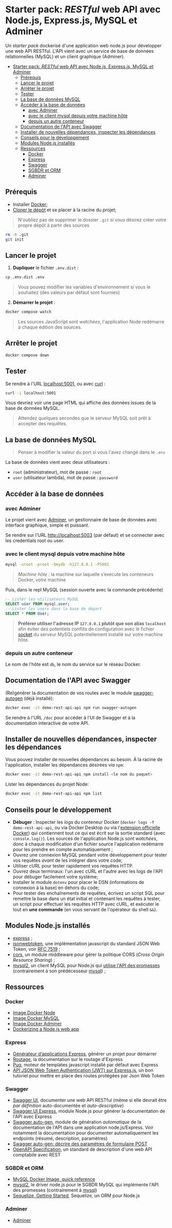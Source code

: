 # Starter pack: *RESTful* web API avec Node.js, Express.js, MySQL et Adminer

Un *starter pack* dockerisé d'une application web node.js pour développer une web API RESTful. L'API vient avec un service de base de données relationnelles (MySQL) et un client graphique (Adminer).

- [Starter pack: *RESTful* web API avec Node.js, Express.js, MySQL et Adminer](#starter-pack-restful-web-api-avec-nodejs-expressjs-mysql-et-adminer)
  - [Prérequis](#prérequis)
  - [Lancer le projet](#lancer-le-projet)
  - [Arrêter le projet](#arrêter-le-projet)
  - [Tester](#tester)
  - [La base de données MySQL](#la-base-de-données-mysql)
  - [Accéder à la base de données](#accéder-à-la-base-de-données)
    - [avec Adminer](#avec-adminer)
    - [avec le client mysql depuis votre machine hôte](#avec-le-client-mysql-depuis-votre-machine-hôte)
    - [depuis un autre conteneur](#depuis-un-autre-conteneur)
  - [Documentation de l'API avec Swagger](#documentation-de-lapi-avec-swagger)
  - [Installer de nouvelles dépendances, inspecter les dépendances](#installer-de-nouvelles-dépendances-inspecter-les-dépendances)
  - [Conseils pour le développement](#conseils-pour-le-développement)
  - [Modules Node.js installés](#modules-nodejs-installés)
  - [Ressources](#ressources)
    - [Docker](#docker)
    - [Express](#express)
    - [Swagger](#swagger)
    - [SGBDR et ORM](#sgbdr-et-orm)
    - [Adminer](#adminer)


## Prérequis

- Installer [Docker](https://www.docker.com/get-started/);
- [Cloner le dépôt](https://github.com/paul-schuhm/starterpack-api-nodejs) et se placer à la racine du projet;

>N'oubliez pas de supprimer le dossier `.git` si vous désirez créer votre propre dépôt à partir des sources

~~~bash
rm -R .git
git init
~~~

## Lancer le projet

1. **Dupliquer** le fichier `.env.dist` :

~~~bash
cp .env.dist .env
~~~

> Vous pouvez modifier les variables d'environnement si vous le souhaitez (des valeurs par défaut sont fournies)

2. **Démarrer le projet** :

~~~bash
docker compose watch
~~~

> Les sources JavaScript sont *watchées*, l'application Node redémarre à chaque édition des sources.

## Arrêter le projet

~~~bash
docker compose down
~~~

## Tester

Se rendre à l'URL [localhost:5001](http://localhost:5001), ou avec [curl](https://curl.se/) :

~~~bash
curl -i localhost:5001
~~~

Vous devriez voir une page HTML qui affiche des données issues de la base de données MySQL.

> Attendez quelques secondes que le serveur MySQL soit prêt à accepter des requêtes.

## La base de données MySQL

>Penser à modifier la valeur du port si vous l'avez changé dans le `.env`

La base de données vient avec deux utilisateurs :

- `root` (administrateur), mot de passe : `root`
- `user` (utilisateur lambda), mot de passe : `password`


## Accéder à la base de données

### avec Adminer

Le projet vient avec [Adminer](https://www.adminer.org/), un gestionnaire de base de données avec interface graphique, simple et puissant.

Se rendre sur l'URL [http://localhost:5003](http://localhost:5003) (par défaut) et se connecter avec les credentials root ou user.

### avec le client mysql depuis votre machine hôte

~~~bash
mysql -uroot -proot -Dmydb -h127.0.0.1 -P5002
~~~

>*Machine hôte* : la machine sur laquelle s’exécute les conteneurs Docker, *votre* machine

Puis, dans le repl MySQL (session ouverte avec la commande précédente)

~~~SQL
-- Lister les utilisateurs MySQL
SELECT user FROM mysql.user;
-- Lister les users dans la base de départ
SELECT * FROM User;
~~~

> **Préférer utiliser l'adresse IP `127.0.0.1` plutôt que son alias `localhost`** afin éviter des potentiels conflits de configuration avec le fichier [socket](https://www.jetbrains.com/help/datagrip/how-to-connect-to-mysql-with-unix-sockets.html) du serveur MySQL potentiellement installé sur votre machine hôte.

### depuis un autre conteneur

Le nom de l'hôte est `db`, le nom du service sur le réseau Docker.


<!-- 
Depuis un script PHP sur la machine hote : 

- new PDO('mysql:host=localhost:5002;dbname=mydb', $user, $pass); OK
- new PDO('mysql:host=127.0.0.1:5002;dbname=mydb', $user, $pass); OK
- new PDO('mysql:host=127.0.0.1;dbname=mydb;port=5002', $user, $pass); OK
- new PDO('mysql:host=localhost;dbname=mydb;port=5002', $user, $pass); ERREUR ! Ici le port est ignoré et la connexion se fait par le socket de l'installation de mysql sur ma machine hote. Donc, le script PHP ne requête pas le serveur MySQL sur le conteneur mais celui sur ma machine hote. Cela se voit si on arrete le service MySQL sur la machine hote (systemctl stop/restart mysql)
~~~php
//Exemple en PHP
<?php
$user='root';
$pass='root';
$dbh = new PDO('mysql:host=127.0.0.1;port=5002;dbname=mydb', $user, $pass);
$ps = $dbh->query('SELECT * FROM User;');
$users = $ps->fetchAll();
var_dump($users);
~~~

Différence entre utiliser 127.0.0.1 et localhost :

Lorsque vous utilisez l'hôte "localhost", PDO essaie de se connecter à MySQL en utilisant un socket local plutôt que par TCP/IP. Le chemin du socket varie en fonction de la configuration de MySQL et de votre système.

Lorsque vous utilisez "127.0.0.1" comme hôte, PDO se connecte à MySQL en utilisant TCP/IP sur le port par défaut (généralement 3306) au lieu d'utiliser un socket local, sauf si le port est spécifié dans le DSN. Cela peut contourner les problèmes liés à la résolution du nom de socket local.

En conclusion : préférer utiliser 127.0.0.1 plutot que localhost pout s'épargner des conflits de configuration et être sûr de requêter le serveur MySQL conteneurisé.
 -->

## Documentation de l'API avec Swagger

(Re)générer la documentation de vos routes avec le module [swagger-autogen](https://www.npmjs.com/package/swagger-autogen) (déjà installé):

~~~bash
docker exec -it demo-rest-api-api npm run swagger-autogen
~~~

Se rendre à l'URL `/doc` pour accéder à l'UI de Swagger et à la documentation interactive de votre API.

## Installer de nouvelles dépendances, inspecter les dépendances

Vous pouvez installer de nouvelles dépendances au besoin. À la racine de l'application, installer les dépendances désirées *via* `npm`:

~~~bash
docker exec -it demo-rest-api-api npm install <le nom du paquet>
~~~

Lister les dépendances du projet Node:

~~~bash
docker exec -it demo-rest-api-api npm list
~~~

## Conseils pour le développement

- **Débuger** : Inspecter les *logs* du conteneur Docker (`docker logs -f demo-rest-api-api`, ou via Docker Desktop ou via l'[extension officielle Docker](https://marketplace.visualstudio.com/items?itemName=ms-azuretools.vscode-docker)) qui contiennent tout ce qui est écrit sur la sortie standard (avec `console.log()`). Les sources de l'application Node.js sont *watchées*, donc à chaque modification d'un fichier source l'application redémarre pour les prendre en compte automatiquement ;
- Ouvrez une connexion MySQL pendant votre développement pour tester vos requêtes *avant* de les intégrer dans votre code;
- Utiliser cURL pour tester rapidement vos requêtes HTTP. 
- Ouvrez deux terminaux: l'un avec cURL et l'autre avec les logs de l'API pour débuger facilement votre système;
- Installer le module `dotenv` pour placer le DSN (informations de connexion à la base) en dehors du code;
- Pour tester des enchaînements de requêtes, écrivez un script SQL pour remettre la base dans un état initial et contenant les requêtes à tester, un script pour effectuer les requêtes HTTP avec cURL, et exécuter le tout en **une commande** (en vous servant de l'opérateur du shell `&&`).

## Modules Node.js installés

- [express](https://expressjs.com/) ;
- [jsonwebtoken](https://www.npmjs.com/package/jsonwebtoken), une implémentation javascript du standard JSON Web Token, voir [RFC 7519](https://www.rfc-editor.org/rfc/rfc7519) ;
- [cors](https://www.npmjs.com/package/cors), un module middleware pour gérer la politique CORS (*Cross Origin Resource Sharing*) ;
- [mysql2](https://www.npmjs.com/package/mysql2), un client MySQL pour Node.js qui [utilise l'API des promesses](https://www.npmjs.com/package/mysql2#using-promise-wrapper) (contrairement à son prédécesseur [mysql](https://www.npmjs.com/package/mysql)) ;


## Ressources

### Docker

- [Image Docker Node](https://hub.docker.com/_/node)
- [Image Docker MySQL](https://hub.docker.com/_/mysql)
- [Image Docker Adminer](https://hub.docker.com/_/adminer/)
- [Dockerizing a Node.js web app](https://nodejs.org/en/docs/guides/nodejs-docker-webapp)

### Express

- [Générateur d’applications Express](https://expressjs.com/fr/starter/generator.html), générer un projet pour démarrer
- [Routage](https://expressjs.com/fr/guide/routing.html), la documentation sur le routage d'Express
- [Pug](https://pugjs.org/api/getting-started.html), moteur de templates javascript installé par défaut avec Express
- [API JSON Web Token Authentication (JWT) sur Express.js](https://etienner.github.io/api-json-web-token-authentication-jwt-sur-express-js/), un bon tutoriel pour mettre en place des routes protégées par Json Web Token

### Swagger

- [Swagger UI](https://github.com/swagger-api/swagger-ui), documenter une web API RESTful (même si elle devrait être *par définition* auto-documentée et *auto-descriptive*)
- [Swagger UI Express](https://www.npmjs.com/package/swagger-ui-express), module Node.js pour générer la documentation de l'API avec Express
- [Swagger auto-gen](https://www.npmjs.com/package/swagger-autogen), module de génération *automatique* de la documentation de l'API dans une application node.js/Express. Voir notamment la documentation pour documenter automatiquement les endpoints (résumé, description, paramètres)
- [Swagger auto-gen: décrire des paramètres de formulaire POST](https://www.npmjs.com/package/swagger-autogen#parameters)
- [OpenAPI Specification](https://github.com/OAI/OpenAPI-Specification), un standard de description d'une web API comptabile avec REST

### SGBDR et ORM

- [MySQL Docker Image, quick reference](https://hub.docker.com/_/mysql/)
- [mysql2](https://www.npmjs.com/package/mysql2), le driver node.js pour le SGBDR MySQL qui implémente l'API des promesses (contrairement à [mysql](https://www.npmjs.com/package/mysql))
- [Sequelize, Getting Started](https://sequelize.org/docs/v6/getting-started/), Sequelize, un ORM pour Node.js

### Adminer

- [Adminer](https://www.adminer.org/)
